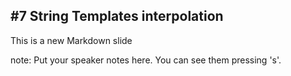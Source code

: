 ##  #7 String Templates interpolation

This is a new Markdown slide

note:
    Put your speaker notes here.
    You can see them pressing 's'.
